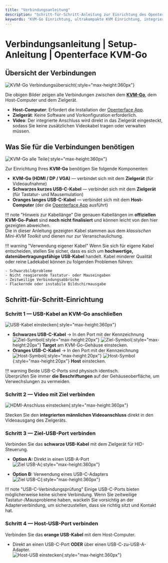 ```yaml
---
title: "Verbindungsanleitung"
description: "Schritt-für-Schritt-Anleitung zur Einrichtung des Openterface KVM-Go. Erfahren Sie, wie Sie Ihren Host-Computer und Ihr Zielgerät mithilfe integrierter Videoanschlüsse für ein ultra-einfaches, direktes Plug-in-Erlebnis verbinden."
keywords: "KVM-Go Einrichtung, ultrakompakte KVM Einrichtung, integrierte HDMI-Verbindung, KVM Installationsanleitung, Schlüsselanhänger KVM Einrichtung, USB KVM Verbindung, Headless Computer Setup, tragbare KVM Einrichtung"
---
```


# **Verbindungsanleitung** | Setup-Anleitung | Openterface KVM-Go

## **Übersicht der Verbindungen**

![KVM-Go Verbindungsübersicht](https://assets.openterface.com/images/kvm-go/step-0-overview.webp){:style="max-height:360px"}

Die obigen Bilder zeigen alle Verbindungen zwischen dem [**KVM-Go**](/product/kvm-go), dem Host-Computer und dem Zielgerät.

- **Host-Computer**: Erfordert die Installation der [Openterface App](/app).  
- **Zielgerät**: Keine Software und Vorkonfiguration erforderlich.
- **Video**: Der integrierte Anschluss wird direkt in das Zielgerät eingesteckt, sodass Sie keine zusätzlichen Videokabel tragen oder verwalten müssen.

## **Was Sie für die Verbindungen benötigen**

![KVM-Go alle Teile](https://assets.openterface.com/images/kvm-go/step-0-all-parts.webp){:style="max-height:360px"}

Zur Einrichtung Ihres **KVM-Go** benötigen Sie folgende Komponenten:

- **KVM-Go (HDMI / DP / VGA)** — verbindet sich mit dem **Zielgerät** (für Videoaufnahme)  
- **Schwarzes kurzes USB-C-Kabel** — verbindet sich mit dem **Zielgerät** (für Tastatur- und Mausemulation)
- **Oranges langes USB-C-Kabel** — verbindet sich mit dem **Host-Computer** (der die [Openterface App](/app) ausführt)

!!! note "Hinweis zur Kabellänge"
    Die genauen Kabellängen im **offiziellen KVM-Go-Paket** sind **noch nicht finalisiert** und können leicht von den hier gezeigten abweichen.  
    Die in dieser Anleitung gezeigten Kabel stammen aus dem *klassischen Mini-KVM Toolkit* und dienen nur zur Veranschaulichung.

!!! warning "Verwendung eigener Kabel"
    Wenn Sie sich für eigene Kabel entscheiden, stellen Sie sicher, dass es sich um **hochwertige, datenübertragungsfähige USB-Kabel** handelt. Kabel minderer Qualität oder reine Ladekabel können zu folgenden Problemen führen:
    
    - Schwarzbildprobleme
    - Nicht reagierende Tastatur- oder Mauseingaben
    - Zeitweilige Verbindungsabbrüche
    - Flackernde oder instabile Bildschirmausgabe

## **Schritt-für-Schritt-Einrichtung**

### **Schritt 1 — USB-Kabel an KVM-Go anschließen**
![USB-Kabel einstecken](https://assets.openterface.com/images/kvm-go/step-1-plugged.webp){:style="max-height:360px"}

- **Schwarzes USB-C-Kabel** → In den Port mit der Kennzeichnung ![Ziel-Symbol](https://assets.openterface.com/images/shell-icons/target-computer.svg#only-light){:style="max-height:20px"} ![Ziel-Symbol](https://assets.openterface.com/images/shell-icons/target-computer_1.svg#only-dark){:style="max-height:20px"} **Target** am KVM-Go-Gehäuse einstecken.  
- **Oranges USB-C-Kabel** → In den Port mit der Kennzeichnung ![Host-Symbol](https://assets.openterface.com/images/shell-icons/host-computer.svg#only-light){:style="max-height:20px"} ![Host-Symbol](https://assets.openterface.com/images/shell-icons/host-computer_1.svg#only-dark){:style="max-height:20px"} **Host** einstecken.

!!! warning
    Beide USB-C-Ports sind physisch identisch.  
    Überprüfen Sie immer **die Beschriftungen** auf der Gehäuseoberfläche, um Verwechslungen zu vermeiden.

### **Schritt 2 — Video mit Ziel verbinden**
![HDMI-Anschluss einstecken](https://assets.openterface.com/images/kvm-go/step-3-hdmi-plugged.webp){:style="max-height:360px"}

Stecken Sie den **integrierten männlichen Videoanschluss** direkt in den Videoausgang des Zielgeräts.

### **Schritt 3 — Ziel-USB-Port verbinden**
Verbinden Sie das **schwarze USB-Kabel** mit dem Zielgerät für HID-Steuerung.

- **Option A:** Direkt in einen USB-A-Port  
  ![Ziel USB-A](https://assets.openterface.com/images/kvm-go/step-4-target-plugged-b.webp){:style="max-height:360px"}

- **Option B:** Verwendung eines USB-C-Adapters  
  ![Ziel USB-C](https://assets.openterface.com/images/kvm-go/step-4-target-plugged-a.webp){:style="max-height:360px"}

!!! note "USB-C-Verbindungsprüfung"
    Einige USB-C-Ports bieten möglicherweise keine sichere Verbindung. Wenn Sie zeitweilige Tastatur-/Mausprobleme haben, wackeln Sie vorsichtig an der Adapterverbindung, um sicherzustellen, dass sie richtig sitzt und Kontakt hat.


### **Schritt 4 — Host-USB-Port verbinden**
Verbinden Sie das **orange USB-Kabel** mit dem Host-Computer.

- Direkt an einen USB-C-Port **ODER** über einen USB-C-zu-USB-A-Adapter.  
  ![Host-USB einstecken](https://assets.openterface.com/images/kvm-go/step-5-plug-in-host-computer-1.webp){:style="max-height:360px"}

